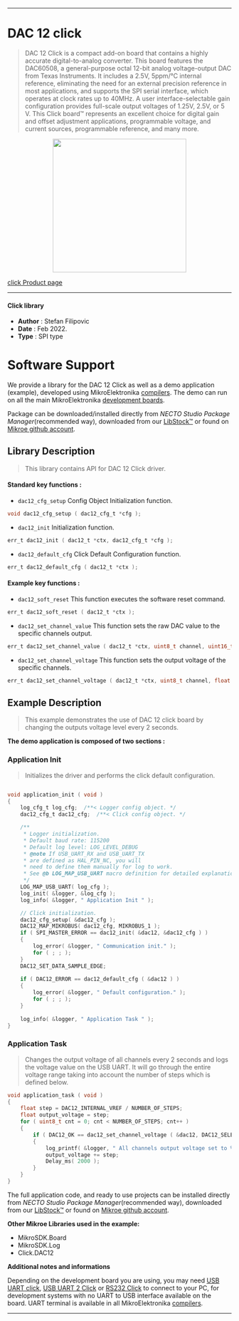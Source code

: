 
---
# DAC 12 click

> DAC 12 Click is a compact add-on board that contains a highly accurate digital-to-analog converter. This board features the DAC60508, a general-purpose octal 12-bit analog voltage-output DAC from Texas Instruments. It includes a 2.5V, 5ppm/°C internal reference, eliminating the need for an external precision reference in most applications, and supports the SPI serial interface, which operates at clock rates up to 40MHz. A user interface-selectable gain configuration provides full-scale output voltages of 1.25V, 2.5V, or 5 V. This Click board™ represents an excellent choice for digital gain and offset adjustment applications, programmable voltage, and current sources, programmable reference, and many more.

<p align="center">
  <img src="https://download.mikroe.com/images/click_for_ide/dac12_click.png" height=300px>
</p>

[click Product page](https://www.mikroe.com/dac-12-click)

---


#### Click library

- **Author**        : Stefan Filipovic
- **Date**          : Feb 2022.
- **Type**          : SPI type


# Software Support

We provide a library for the DAC 12 Click
as well as a demo application (example), developed using MikroElektronika
[compilers](https://www.mikroe.com/necto-studio).
The demo can run on all the main MikroElektronika [development boards](https://www.mikroe.com/development-boards).

Package can be downloaded/installed directly from *NECTO Studio Package Manager*(recommended way), downloaded from our [LibStock&trade;](https://libstock.mikroe.com) or found on [Mikroe github account](https://github.com/MikroElektronika/mikrosdk_click_v2/tree/master/clicks).

## Library Description

> This library contains API for DAC 12 Click driver.

#### Standard key functions :

- `dac12_cfg_setup` Config Object Initialization function.
```c
void dac12_cfg_setup ( dac12_cfg_t *cfg );
```

- `dac12_init` Initialization function.
```c
err_t dac12_init ( dac12_t *ctx, dac12_cfg_t *cfg );
```

- `dac12_default_cfg` Click Default Configuration function.
```c
err_t dac12_default_cfg ( dac12_t *ctx );
```

#### Example key functions :

- `dac12_soft_reset` This function executes the software reset command.
```c
err_t dac12_soft_reset ( dac12_t *ctx );
```

- `dac12_set_channel_value` This function sets the raw DAC value to the specific channels output.
```c
err_t dac12_set_channel_value ( dac12_t *ctx, uint8_t channel, uint16_t dac_value );
```

- `dac12_set_channel_voltage` This function sets the output voltage of the specific channels.
```c
err_t dac12_set_channel_voltage ( dac12_t *ctx, uint8_t channel, float voltage );
```

## Example Description

> This example demonstrates the use of DAC 12 click board by changing the outputs voltage level every 2 seconds.

**The demo application is composed of two sections :**

### Application Init

> Initializes the driver and performs the click default configuration.

```c

void application_init ( void )
{
    log_cfg_t log_cfg;  /**< Logger config object. */
    dac12_cfg_t dac12_cfg;  /**< Click config object. */

    /** 
     * Logger initialization.
     * Default baud rate: 115200
     * Default log level: LOG_LEVEL_DEBUG
     * @note If USB_UART_RX and USB_UART_TX 
     * are defined as HAL_PIN_NC, you will 
     * need to define them manually for log to work. 
     * See @b LOG_MAP_USB_UART macro definition for detailed explanation.
     */
    LOG_MAP_USB_UART( log_cfg );
    log_init( &logger, &log_cfg );
    log_info( &logger, " Application Init " );

    // Click initialization.
    dac12_cfg_setup( &dac12_cfg );
    DAC12_MAP_MIKROBUS( dac12_cfg, MIKROBUS_1 );
    if ( SPI_MASTER_ERROR == dac12_init( &dac12, &dac12_cfg ) )
    {
        log_error( &logger, " Communication init." );
        for ( ; ; );
    }
    DAC12_SET_DATA_SAMPLE_EDGE;
    
    if ( DAC12_ERROR == dac12_default_cfg ( &dac12 ) )
    {
        log_error( &logger, " Default configuration." );
        for ( ; ; );
    }
    
    log_info( &logger, " Application Task " );
}

```

### Application Task

> Changes the output voltage of all channels every 2 seconds and logs the voltage value on the USB UART.
It will go through the entire voltage range taking into account the number of steps which is defined below.

```c
void application_task ( void )
{
    float step = DAC12_INTERNAL_VREF / NUMBER_OF_STEPS;
    float output_voltage = step;
    for ( uint8_t cnt = 0; cnt < NUMBER_OF_STEPS; cnt++ )
    {
        if ( DAC12_OK == dac12_set_channel_voltage ( &dac12, DAC12_SELECT_CHANNEL_ALL, output_voltage ) )
        {
            log_printf( &logger, " All channels output voltage set to %.3f V\r\n", output_voltage );
            output_voltage += step;
            Delay_ms( 2000 );
        }
    }
}
```

The full application code, and ready to use projects can be installed directly from *NECTO Studio Package Manager*(recommended way), downloaded from our [LibStock&trade;](https://libstock.mikroe.com) or found on [Mikroe github account](https://github.com/MikroElektronika/mikrosdk_click_v2/tree/master/clicks).

**Other Mikroe Libraries used in the example:**

- MikroSDK.Board
- MikroSDK.Log
- Click.DAC12

**Additional notes and informations**

Depending on the development board you are using, you may need
[USB UART click](https://www.mikroe.com/usb-uart-click),
[USB UART 2 Click](https://www.mikroe.com/usb-uart-2-click) or
[RS232 Click](https://www.mikroe.com/rs232-click) to connect to your PC, for
development systems with no UART to USB interface available on the board. UART
terminal is available in all MikroElektronika
[compilers](https://shop.mikroe.com/compilers).

---
